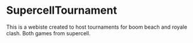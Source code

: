 # SupercellTournament
This is a webiste created to host tournaments for boom beach and royale clash. Both games from supercell.
